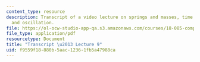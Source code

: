 ```yaml
---
content_type: resource
description: Transcript of a video lecture on springs and masses, time derivatives,
  and oscillation.
file: https://ol-ocw-studio-app-qa.s3.amazonaws.com/courses/18-085-computational-science-and-engineering-i-fall-2008/f9559f18880b5aac12361fb5a47988ca_18-085F08-L09.pdf
file_type: application/pdf
resourcetype: Document
title: "Transcript \u2013 Lecture 9"
uid: f9559f18-880b-5aac-1236-1fb5a47988ca
---
```

